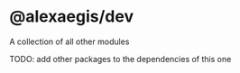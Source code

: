 # @alexaegis/dev

A collection of all other modules

TODO: add other packages to the dependencies of this one
